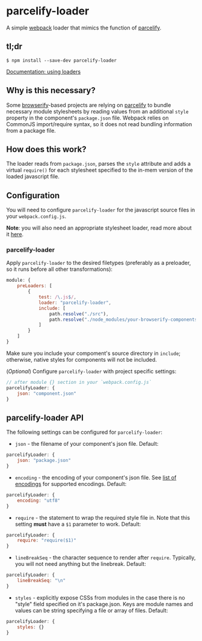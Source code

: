 # parcelify-loader

A simple [webpack](https://github.com/webpack/webpack) loader that mimics
the function of [parcelify](https://github.com/rotundasoftware/parcelify).

## tl;dr

```
$ npm install --save-dev parcelify-loader
```
[Documentation: using loaders](http://webpack.github.io/docs/using-loaders.html)

## Why is this necessary?

Some [browserify](http://browserify.org/)-based projects are relying on 
[parcelify](https://github.com/rotundasoftware/parcelify) to bundle necessary 
module stylesheets by reading values from an additional `style` property in the 
component's `package.json` file. Webpack relies on CommonJS import/require 
syntax, so it does not read bundling information from a package file.

## How does this work?

The loader reads from `package.json`, parses the `style` attribute and adds a 
virtual `require()` for each stylesheet specified to the in-mem version of the
loaded javascript file.

## Configuration

You will need to configure `parcelify-loader` for the javascript source files 
in your `webpack.config.js`.

**Note**: you will also need an appropriate stylesheet loader, read more about 
it [here](https://webpack.github.io/docs/stylesheets.html).

### parcelify-loader

Apply `parcelify-loader` to the desired filetypes (preferably as a preloader, 
so it runs before all other transformations):

```javascript
module: {
    preLoaders: [
        {
            test: /\.js$/,
            loader: "parcelify-loader",
            include: [
                path.resolve("./src"),
                path.resolve("./node_modules/your-browserify-components") // e.g.
            ]
        }
    ]
}       
```
Make sure you include your compoment's source directory in `include`; otherwise, 
native styles for components will not be included.

(*Optional*) Configure `parcelify-loader` with project specific settings:

```javascript
// after module {} section in your `webpack.config.js`
parcelifyLoader: {
    json: "component.json"
}
```

## parcelify-loader API

The following settings can be configured for `parcelify-loader`:

* `json` - the filename of your component's json file. Default:
```javascript
parcelifyLoader: {
    json: "package.json"
}
``` 
* `encoding` - the encoding of your component's json file. See 
[list of encodings](https://github.com/nodejs/node/blob/master/lib/buffer.js) 
for supported encodings. Default:
```javascript
parcelifyLoader: {
    encoding: "utf8"
}
``` 
* `require` - the statement to wrap the required style file in. Note that 
this setting **must** have a `$1` parameter to work. Default:
```javascript
parcelifyLoader: {
    require: "require($1)"
}
```
* `lineBreakSeq` - the character sequence to render after `require`. Typically,
you will not need anything but the linebreak. Default:
```javascript
parcelifyLoader: {
    lineBreakSeq: "\n"
}
```
* `styles` - explicitly expose CSSs from modules in the case there is no "style"
field specified on it's package.json. Keys are module names and values can be 
string specifying a file or array of files.  Default:
```javascript
parcelifyLoader: {
    styles: {}
}
```
